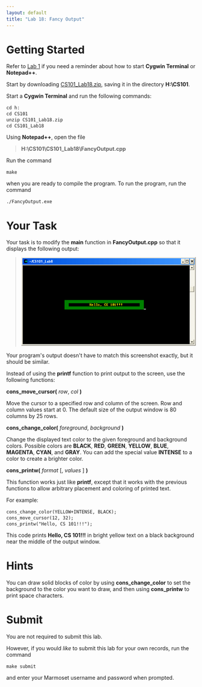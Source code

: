 ```yaml
---
layout: default
title: "Lab 18: Fancy Output"
---
```


Getting Started
===============

Refer to [Lab 1](lab01.html) if you need a reminder about how to start **Cygwin Terminal** or **Notepad++**.

Start by downloading [CS101\_Lab18.zip](CS101_Lab18.zip), saving it in the directory **H:\\CS101**.

Start a **Cygwin Terminal** and run the following commands:

    cd h:
    cd CS101
    unzip CS101_Lab18.zip
    cd CS101_Lab18

Using **Notepad++**, open the file

> **H:\\CS101\\CS101\_Lab18\\FancyOutput.cpp**

Run the command

    make

when you are ready to compile the program. To run the program, run the command

    ./FancyOutput.exe

Your Task
=========

Your task is to modify the **main** function in **FancyOutput.cpp** so that it displays the following output:

> ![image](images/lab18/FancyOutputScreenshot.png)

Your program's output doesn't have to match this screenshot exactly, but it should be similar.

Instead of using the **printf** function to print output to the screen, use the following functions:

**cons\_move\_cursor(** *row*, *col* **)**

Move the cursor to a specified row and column of the screen. Row and column values start at 0. The default size of the output window is 80 columns by 25 rows.

**cons\_change\_color(** *foreground*, *background* **)**

Change the displayed text color to the given foreground and background colors. Possible colors are **BLACK**, **RED**, **GREEN**, **YELLOW**, **BLUE**, **MAGENTA**, **CYAN**, and **GRAY**. You can add the special value **INTENSE** to a color to create a brighter color.

**cons\_printw(** *format* [, *values* ] **)**

This function works just like **printf**, except that it works with the previous functions to allow arbitrary placement and coloring of printed text.

For example:

    cons_change_color(YELLOW+INTENSE, BLACK);
    cons_move_cursor(12, 32);
    cons_printw("Hello, CS 101!!!");

This code prints **Hello, CS 101!!!** in bright yellow text on a black background near the middle of the output window.

Hints
=====

You can draw solid blocks of color by using **cons\_change\_color** to set the background to the color you want to draw, and then using **cons\_printw** to print space characters.

Submit
======

You are not required to submit this lab.

However, if you would *like* to submit this lab for your own records, run the command

    make submit

and enter your Marmoset username and password when prompted.
